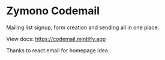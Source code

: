 # Zymono Codemail
Mailing list signup, form creation and sending all in one place.

View docs: https://codemail.mintlify.app

Thanks to react.email for homepage idea.
